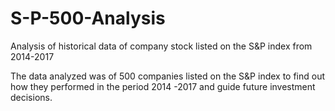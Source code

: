 # S-P-500-Analysis
Analysis of historical data of company stock listed on the S&amp;P index from 2014-2017

The data analyzed was of 500 companies listed on the S&P index to find out how they performed in the 
period 2014 -2017 and guide future investment decisions.
